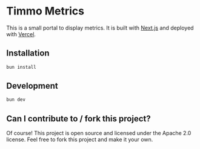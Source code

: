 # Timmo Metrics

This is a small portal to display metrics. It is built with [Next.js](https://nextjs.org/) and deployed with [Vercel](https://vercel.com/).

## Installation

```bash
bun install
```

## Development

```bash
bun dev
```

## Can I contribute to / fork this project?

Of course! This project is open source and licensed under the Apache 2.0 license. Feel free to fork this project and make it your own.
